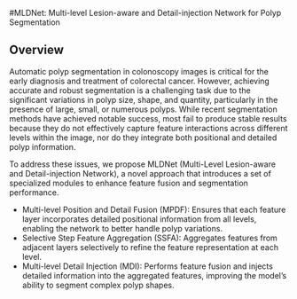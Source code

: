 #MLDNet: Multi-level Lesion-aware and Detail-injection Network for Polyp Segmentation

## Overview

Automatic polyp segmentation in colonoscopy images is critical for the early diagnosis and treatment of colorectal cancer. However, achieving accurate and robust segmentation is a challenging task due to the significant variations in polyp size, shape, and quantity, particularly in the presence of large, small, or numerous polyps. While recent segmentation methods have achieved notable success, most fail to produce stable results because they do not effectively capture feature interactions across different levels within the image, nor do they integrate both positional and detailed polyp information.

To address these issues, we propose MLDNet (Multi-Level Lesion-aware and Detail-injection Network), a novel approach that introduces a set of specialized modules to enhance feature fusion and segmentation performance.

- Multi-level Position and Detail Fusion (MPDF): Ensures that each feature layer incorporates detailed positional information from all levels, enabling the network to better handle polyp variations.
- Selective Step Feature Aggregation (SSFA): Aggregates features from adjacent layers selectively to refine the feature representation at each level.
- Multi-level Detail Injection (MDI): Performs feature fusion and injects detailed information into the aggregated features, improving the model’s ability to segment complex polyp shapes.
